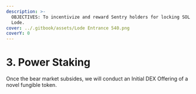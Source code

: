 ```yaml
---
description: >-
  OBJECTIVES: To incentivize and reward Sentry holders for locking SOL into The
  Lode.
cover: ../.gitbook/assets/Lode Entrance 540.png
coverY: 0
---
```


# 3. Power Staking

Once the bear market subsides, we will conduct an Initial DEX Offering of a novel fungible token.
